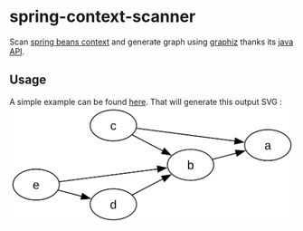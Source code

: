 # spring-context-scanner

Scan [spring beans context](https://docs.spring.io/spring-framework/reference/core.html) and generate graph
using [graphiz](https://graphviz.org/download/) thanks its [java API](https://github.com/nidi3/graphviz-java).

## Usage
A simple example can be found [here](./src/test/java/org/yah/tools/spring/context/scanner/SpringContextScannerTest.java).
That will generate this output SVG :
![output SVG](./spring-context.svg)
